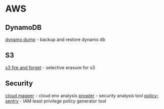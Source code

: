 # AWS

## DynamoDB
[dynamo dump](https://github.com/bchew/dynamodump) - backup and restore dynamo db

## S3
[s3 fire and forget](https://github.com/awslabs/amazon-s3-find-and-forget) - selective erasure for s3

## Security 

[cloud mapper](https://github.com/duo-labs/cloudmapper) - cloud env analysis
[prowler](https://github.com/toniblyx/prowler) - security analysis tool
[policy-sentry](https://github.com/salesforce/policy_sentry) - IAM least privilege policy generator tool
